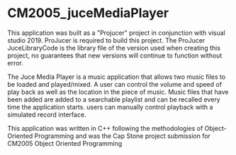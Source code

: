 # CM2005_juceMediaPlayer

This application was built as a "Projucer" project in conjunction with visual studio 2019. ProJucer is required to build this project. The ProJucer JuceLibraryCode is the library file of the version used when creating this project, no guarantees that new versions will continue to function without error.

The Juce Media Player is a music application that allows two music files to be loaded and played/mixed. A user can control the volume and speed of play back as well as the location in the piece of music. Music files that have been added are added to a searchable playlist and can be recalled every time the application starts. users can manually control playback with a simulated record interface.

This application was written in C++ following the methodologies of Object-Oriented Programming and was the Cap Stone project submission for CM2005 Object Oriented Programming
